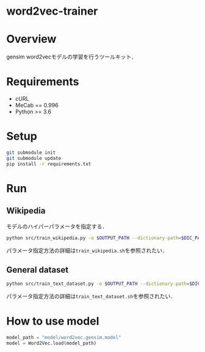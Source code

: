 word2vec-trainer
================================

# Overview

gensim word2vecモデルの学習を行うツールキット．

# Requirements

- cURL
- MeCab == 0.996
- Python >= 3.6

# Setup

```bash
git submodule init
git submodule update
pip install -r requirements.txt
```

# Run

## Wikipedia

モデルのハイパーパラメータを指定する．

```bash
python src/train_wikipedia.py -o $OUTPUT_PATH --dictionary-path=$DIC_PATH --wikipedia-dump-path=$WIKIPEDIA_DUMP_PATH --size=100 --window=8 --min-count=5
```

パラメータ指定方法の詳細は`train_wikipedia.sh`を参照されたい．

## General dataset

```bash
python src/train_text_dataset.py -o $OUTPUT_PATH --dictionary-path=$DIC_PATH --corpus-path=$CORPUS_PATH --size=100 --window=8 --min-count=5
```

パラメータ指定方法の詳細は`train_text_dataset.sh`を参照されたい．

# How to use model

```python
model_path = "model/word2vec.gensim.model"
model = Word2Vec.load(model_path)
```
